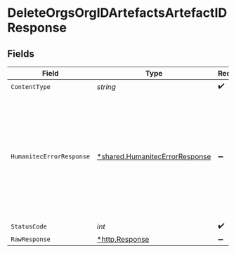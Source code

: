 # DeleteOrgsOrgIDArtefactsArtefactIDResponse


## Fields

| Field                                                                                                                                             | Type                                                                                                                                              | Required                                                                                                                                          | Description                                                                                                                                       |
| ------------------------------------------------------------------------------------------------------------------------------------------------- | ------------------------------------------------------------------------------------------------------------------------------------------------- | ------------------------------------------------------------------------------------------------------------------------------------------------- | ------------------------------------------------------------------------------------------------------------------------------------------------- |
| `ContentType`                                                                                                                                     | *string*                                                                                                                                          | :heavy_check_mark:                                                                                                                                | N/A                                                                                                                                               |
| `HumanitecErrorResponse`                                                                                                                          | [*shared.HumanitecErrorResponse](../../models/shared/humanitecerrorresponse.md)                                                                   | :heavy_minus_sign:                                                                                                                                | Request forbidden. This action can only be performed by users holding the Administrator role. It is not possible to delete a built-in artefact.<br/><br/> |
| `StatusCode`                                                                                                                                      | *int*                                                                                                                                             | :heavy_check_mark:                                                                                                                                | N/A                                                                                                                                               |
| `RawResponse`                                                                                                                                     | [*http.Response](https://pkg.go.dev/net/http#Response)                                                                                            | :heavy_minus_sign:                                                                                                                                | N/A                                                                                                                                               |